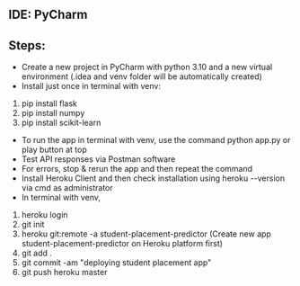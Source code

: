## IDE: PyCharm
## Steps:
* Create a new project in PyCharm with python 3.10 and a new virtual environment (.idea and venv folder will be automatically created)
* Install just once in terminal with venv:
1. pip install flask
2. pip install numpy
3. pip install scikit-learn
* To run the app in terminal with venv, use the command python app.py or play button at top
* Test API responses via Postman software
* For errors, stop & rerun the app and then repeat the command
* Install Heroku Client and then check installation using heroku --version via cmd as administrator
* In terminal with venv,
1. heroku login
2. git init
3. heroku git:remote -a student-placement-predictor (Create new app student-placement-predictor on Heroku platform first)
4. git add .
5. git commit -am "deploying student placement app"
6. git push heroku master
